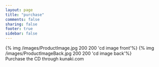 ```yaml
---
layout: page
title: "purchase"
comments: false
sharing: false
footer: true
sidebar: false
---
```

{% img /images/ProductImage.jpg 200 200 'cd image front'%}
{% img /images/ProductImageBack.jpg 200 200 'cd image back'%}
<br>
Purchase the CD through kunaki.com